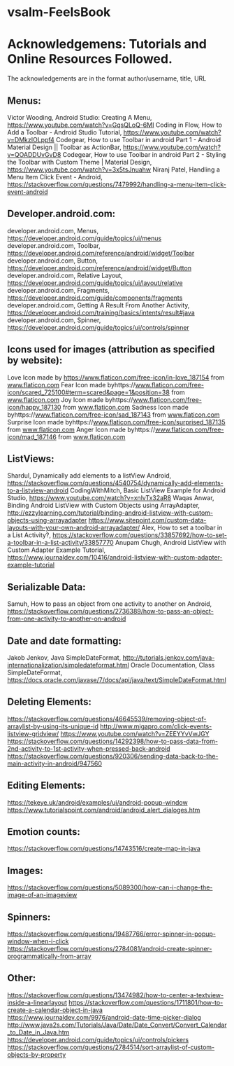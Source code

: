 # vsalm-FeelsBook



# Acknowledgemens: Tutorials and Online Resources Followed. 

The acknowledgements are in the format
  author/username, title, URL

## Menus:
Victor Wooding, Android Studio: Creating A Menu, https://www.youtube.com/watch?v=GqsQLoQ-6MI 
Coding in Flow,  How to Add a Toolbar - Android Studio Tutorial, https://www.youtube.com/watch?v=DMkzIOLppf4 
Codegear, How to use Toolbar in android Part 1 - Android Material Design || Toolbar as ActionBar, https://www.youtube.com/watch?v=QOADDUvGvD8 
Codegear, How to use Toolbar in android Part 2 - Styling the Toolbar with Custom Theme | Material Design, https://www.youtube.com/watch?v=3x5tsJnuahw 
Niranj Patel, Handling a Menu Item Click Event - Android, https://stackoverflow.com/questions/7479992/handling-a-menu-item-click-event-android 

## Developer.android.com:
developer.android.com, Menus, https://developer.android.com/guide/topics/ui/menus 
developer.android.com, Toolbar, https://developer.android.com/reference/android/widget/Toolbar 
developer.android.com, Button, https://developer.android.com/reference/android/widget/Button 
developer.android.com, Relative Layout, https://developer.android.com/guide/topics/ui/layout/relative 
developer.android.com, Fragments, https://developer.android.com/guide/components/fragments 
developer.android.com, Getting A Result From Another Activity, https://developer.android.com/training/basics/intents/result#java 
developer.android.com, Spinner, https://developer.android.com/guide/topics/ui/controls/spinner

## Icons used for images (attribution as specified by website):
Love Icon made by https://www.flaticon.com/free-icon/in-love_187154  from www.flaticon.com
Fear Icon made byhttps://www.flaticon.com/free-icon/scared_725100#term=scared&page=1&position=38  from www.flaticon.com
Joy Icon made byhttps://www.flaticon.com/free-icon/happy_187130  from www.flaticon.com
Sadness Icon made byhttps://www.flaticon.com/free-icon/sad_187143  from www.flaticon.com
Surprise Icon made byhttps://www.flaticon.com/free-icon/surprised_187135  from www.flaticon.com
Anger Icon made byhttps://www.flaticon.com/free-icon/mad_187146  from www.flaticon.com


## ListViews:
Shardul, Dynamically add elements to a listView Android, https://stackoverflow.com/questions/4540754/dynamically-add-elements-to-a-listview-android 
CodingWithMitch, Basic ListView Example for Android Studio, https://www.youtube.com/watch?v=xnlvTx32aR8 
Waqas Anwar, Binding Android ListView with Custom Objects using ArrayAdapter, http://ezzylearning.com/tutorial/binding-android-listview-with-custom-objects-using-arrayadapter 
https://www.sitepoint.com/custom-data-layouts-with-your-own-android-arrayadapter/ 
Alex, How to set a toolbar in a List Activity?, https://stackoverflow.com/questions/33857692/how-to-set-a-toolbar-in-a-list-activity/33857770 
Anupam Chugh, Android ListView with Custom Adapter Example Tutorial, https://www.journaldev.com/10416/android-listview-with-custom-adapter-example-tutorial 


## Serializable Data:
Samuh, How to pass an object from one activity to another on Android, https://stackoverflow.com/questions/2736389/how-to-pass-an-object-from-one-activity-to-another-on-android

## Date and date formatting:
Jakob Jenkov, Java SimpleDateFormat, http://tutorials.jenkov.com/java-internationalization/simpledateformat.html 
Oracle Documentation, Class SimpleDateFormat, https://docs.oracle.com/javase/7/docs/api/java/text/SimpleDateFormat.html 

## Deleting Elements:
https://stackoverflow.com/questions/46645539/removing-object-of-arraylist-by-using-its-unique-id 
http://www.migapro.com/click-events-listview-gridview/
https://www.youtube.com/watch?v=ZEEYYvVwJGY  
https://stackoverflow.com/questions/14292398/how-to-pass-data-from-2nd-activity-to-1st-activity-when-pressed-back-android 
https://stackoverflow.com/questions/920306/sending-data-back-to-the-main-activity-in-android/947560 

## Editing Elements:
https://tekeye.uk/android/examples/ui/android-popup-window 
https://www.tutorialspoint.com/android/android_alert_dialoges.htm 

## Emotion counts:
https://stackoverflow.com/questions/14743516/create-map-in-java 

## Images:
https://stackoverflow.com/questions/5089300/how-can-i-change-the-image-of-an-imageview 

## Spinners:
https://stackoverflow.com/questions/19487766/error-spinner-in-popup-window-when-i-click 
https://stackoverflow.com/questions/2784081/android-create-spinner-programmatically-from-array 

## Other:
https://stackoverflow.com/questions/13474982/how-to-center-a-textview-inside-a-linearlayout 
https://stackoverflow.com/questions/1711801/how-to-create-a-calendar-object-in-java 
https://www.journaldev.com/9976/android-date-time-picker-dialog 
http://www.java2s.com/Tutorials/Java/Date/Date_Convert/Convert_Calendar_to_Date_in_Java.htm 
https://developer.android.com/guide/topics/ui/controls/pickers 
https://stackoverflow.com/questions/2784514/sort-arraylist-of-custom-objects-by-property 
